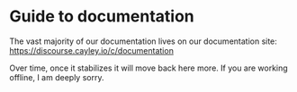 # Guide to documentation

The vast majority of our documentation lives on our documentation site: https://discourse.cayley.io/c/documentation

Over time, once it stabilizes it will move back here more.  If you are working offline, I am deeply sorry.

